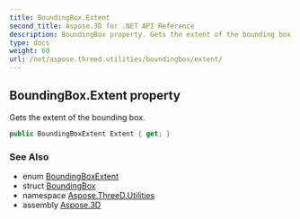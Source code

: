 ```yaml
---
title: BoundingBox.Extent
second_title: Aspose.3D for .NET API Reference
description: BoundingBox property. Gets the extent of the bounding box
type: docs
weight: 60
url: /net/aspose.threed.utilities/boundingbox/extent/
---
```

## BoundingBox.Extent property

Gets the extent of the bounding box.

```csharp
public BoundingBoxExtent Extent { get; }
```

### See Also

* enum [BoundingBoxExtent](../../boundingboxextent/)
* struct [BoundingBox](../)
* namespace [Aspose.ThreeD.Utilities](../../boundingbox/)
* assembly [Aspose.3D](../../../)


